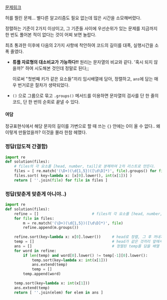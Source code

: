 [문제링크](https://programmers.co.kr/learn/courses/30/lessons/17686)

허를 찔린 문제... 별다른 알고리즘도 필요 없는데 많은 시간을 소모해버렸다.

정렬하는 기준이 2가지 이상이고, 그 기준들 사이에 우선순위가 있는 문제를 지금까지 한 번도 풀어본 적이 없다는 것이 어찌 보면 놀랍다.



최초 통과한 이후에 다음의 2가지 사항에 착안하여 코드의 길이를 대폭, 실행시간을 소폭 줄였다.

- **튜플 자료형의 대소비교가 가능하다!!** 원리는 문자열의 비교와 같다. '혹시 되지 않을까?' 하여 시도해본 것인데 정말로 된다;; 

  이로써 "첫번째 키가 같은 요소들"끼리 임시배열에 담아, 정렬하고, `ans`에 담는 매우 번거로운 절차가 생략되었다.

- `()` 으로 그룹으로 묶고 `.groups()` 메서드를 이용하면 문자열의 검사를 단 한 줄의 코드, 단 한 번의 순회로 끝낼 수 있다.



#### 여담

정규표현식에서 해당 문자의 길이를 가변으로 할 때 쓰는 `{}` 안에는 0이 올 수 없다.. 왜 이렇게 만들었을까? 이것을 몰라 한참 헤맸다.



### 정답(압도적 간결함)

```python
import re
def solution(files):
    # files의 각 요소를 [head, number, tail]로 분해하여 2차 리스트로 만든다.
    files = [ re.match('(\D+)(\d{1,5})([\d\D]*)', file).groups() for file in files ]
    files.sort( key=lambda x: [x[0].lower(), int(x[1])] )
    return [ ''.join(file) for file in files ]	 
```



### 정답(맞춘게 맞춘게 아니야..)

```python
import re
def solution(files):
    refine = []                        # files의 각 요소를 [head, number, tail]로 분해하여 2차 리스트로 만든다.
    for file in files:
        m = re.match('(\D+)(\d{1,5})([\d\D]*)', file)
        refine.append(m.groups())
    
    refine.sort(key=lambda x: x[0].lower())     # head로 정렬, 그 후 꺼내기 쉽게 deque으로 변환
    temp = []                                   # head가 같은 것끼리 앞에서 잘라가며 ans에 extend
    ans = []                                    # 정렬된 temp를 담을 배열
    for word in refine:
        if len(temp) and word[0].lower() != temp[-1][0].lower():
            temp.sort(key=lambda x: int(x[1]))
            ans.extend(temp)
            temp = []                    
        temp.append(word)
    
    temp.sort(key=lambda x: int(x[1]))
    ans.extend(temp)
    return [ ''.join(elem) for elem in ans ]
```

